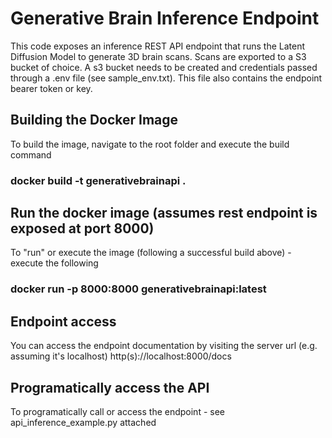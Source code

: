 # Generative Brain Inference Endpoint

This code exposes an inference REST API endpoint that runs the Latent Diffusion Model to generate 3D brain scans. Scans are exported to a S3 bucket of choice.  A s3 bucket needs to be created and credentials passed through a .env file (see sample_env.txt). This file also contains the endpoint bearer token or key. 

## Building the Docker Image
To build the image, navigate to the root folder and execute the build command
### docker build -t generativebrainapi .

## Run the docker image (assumes rest endpoint is exposed at port 8000)
To "run" or execute the image (following a successful build above) - execute the following
### docker run -p 8000:8000 generativebrainapi:latest 

## Endpoint access
You can access the endpoint documentation by visiting the server url (e.g. assuming it's localhost) http(s)://localhost:8000/docs

##  Programatically access the API

To programatically call or access the endpoint - see api_inference_example.py attached

